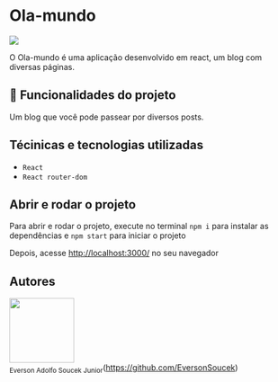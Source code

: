 # Ola-mundo

<img src="https://img.shields.io/badge/<Status>-<Completo>-<brightgreen>">

O Ola-mundo é uma aplicação desenvolvido em react, um blog com diversas páginas.


## 🔨 Funcionalidades do projeto

Um blog que você pode passear por diversos posts.

## Técinicas e tecnologias utilizadas 

- `React`
- `React router-dom`

## Abrir e rodar o projeto

Para abrir e rodar o projeto, execute no terminal `npm i` para instalar as dependências e `npm start` para iniciar o projeto

Depois, acesse <a href="http://localhost:3000/">http://localhost:3000/</a> no seu navegador

## Autores

<img src='https://avatars.githubusercontent.com/u/105561519?v=4' width=115><br><sub>Everson Adolfo Soucek Junior</sub>(https://github.com/EversonSoucek) 
